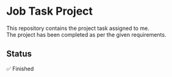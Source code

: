 # Job Task Project

This repository contains the project task assigned to me.  
The project has been completed as per the given requirements.  

## Status
✅ Finished
